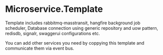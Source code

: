 # Microservice.Template

Template includes rabbitmq-masstransit, hangfire background job scheduler, Database connection using generic repository and uow pattern, 
redisdb, signalr, swaggerui configurations etc. 

You can add other services you need by coppying this template and communicate them via event bus. 
